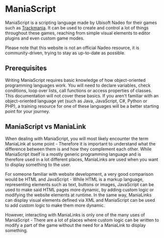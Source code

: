# ManiaScript
ManiaScript is a scripting language made by Ubisoft Nadeo for their games such as [Trackmania](https://www.trackmania.com). It can be used to create and control a lot of things throughout these games, reaching from simple visual elements to editor plugins and even custom game modes.

Please note that this website is not an official Nadeo resource, it is community-driven, trying to stay as up-to-date as possible.

## Prerequisites
Writing ManiaScript requires basic knowledge of how object-oriented programming languages work. You will need to declare variables, check conditions, loop over lists, call functions or access properties of classes. This documentation will not cover these basics. If you aren't familiar with an object-oriented language yet (such as Java, JavaScript, C#, Python or PHP), a training resource for one of these languages will be a better starting point for your journey.

## ManiaScript vs ManiaLink
When dealing with ManiaScript, you will most likely encounter the term ManiaLink at some point - Therefore it is important to understand what the difference between them is and how they complement each other. While ManiaScript itself is a mostly generic programming language and is therefore used in a lot different places, ManiaLinks are used when you want to display something to the user.

For someone familiar with website development, a very good comparison would be HTML and JavaScript - While HTML is a markup language, representing elements such as text, buttons or images, JavaScript can be used to make said HTML pages more dynamic, by adding custom logic or modifying the website elements at runtime. In the same way, ManiaLinks can display visual elements defined via XML and ManiaScript can be used to add custom logic to make them more dynamic.

However, interacting with ManiaLinks is only one of the many uses of ManiaScript - There are a lot of places where custom logic can be written to modify a part of the game without the need for a ManiaLink to display something.
